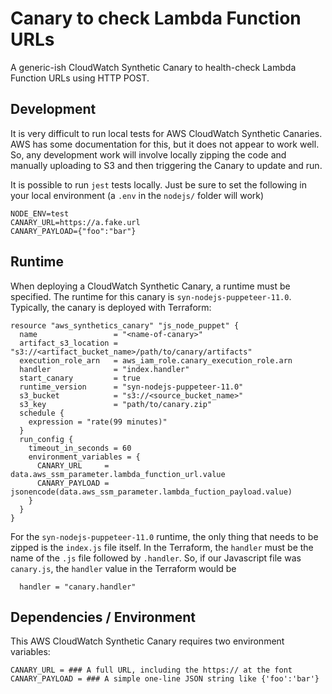 # Canary to check Lambda Function URLs

A generic-ish CloudWatch Synthetic Canary to health-check Lambda Function URLs using HTTP POST.

## Development

It is very difficult to run local tests for AWS CloudWatch Synthetic Canaries. AWS has some documentation for this, but it does not appear to work well. So, any development work will involve locally zipping the code and manually uploading to S3 and then triggering the Canary to update and run.

It is possible to run `jest` tests locally. Just be sure to set the following in your local environment (a `.env` in the `nodejs/` folder will work)

```shell
NODE_ENV=test
CANARY_URL=https://a.fake.url
CANARY_PAYLOAD={"foo":"bar"}
```

## Runtime

When deploying a CloudWatch Synthetic Canary, a runtime must be specified. The runtime for this canary is `syn-nodejs-puppeteer-11.0`. Typically, the canary is deployed with Terraform:

```hcl
resource "aws_synthetics_canary" "js_node_puppet" {
  name                 = "<name-of-canary>"
  artifact_s3_location = "s3://<artifact_bucket_name>/path/to/canary/artifacts"
  execution_role_arn   = aws_iam_role.canary_execution_role.arn
  handler              = "index.handler"
  start_canary         = true
  runtime_version      = "syn-nodejs-puppeteer-11.0"
  s3_bucket            = "s3://<source_bucket_name>"
  s3_key               = "path/to/canary.zip"
  schedule {
    expression = "rate(99 minutes)"
  }
  run_config {
    timeout_in_seconds = 60
    environment_variables = {
      CANARY_URL     = data.aws_ssm_parameter.lambda_function_url.value
      CANARY_PAYLOAD = jsonencode(data.aws_ssm_parameter.lambda_fuction_payload.value)
    }
  }
}
```

For the `syn-nodejs-puppeteer-11.0` runtime, the only thing that needs to be zipped is the `index.js` file itself. In the Terraform, the `handler` must be the name of the `.js` file followed by `.handler`. So, if our Javascript file was `canary.js`, the `handler` value in the Terraform would be 

```hcl
  handler = "canary.handler"
```

## Dependencies / Environment

This AWS CloudWatch Synthetic Canary requires two environment variables:

```shell
CANARY_URL = ### A full URL, including the https:// at the font
CANARY_PAYLOAD = ### A simple one-line JSON string like {'foo':'bar'}
```

